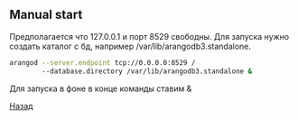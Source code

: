 ## Manual start

Предполагается что 127.0.0.1 и порт 8529 свободны. Для запуска нужно создать каталог с бд, например /var/lib/arangodb3.standalone.

```bash
arangod --server.endpoint tcp://0.0.0.0:8529 /
        --database.directory /var/lib/arangodb3.standalone &
```

Для запуска в фоне в конце команды ставим &

[Назад](./README.md)
